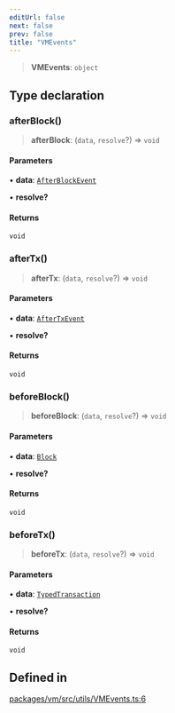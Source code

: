 ```yaml
---
editUrl: false
next: false
prev: false
title: "VMEvents"
---
```


> **VMEvents**: `object`

## Type declaration

### afterBlock()

> **afterBlock**: (`data`, `resolve`?) => `void`

#### Parameters

• **data**: [`AfterBlockEvent`](/reference/tevm/vm/interfaces/afterblockevent/)

• **resolve?**

#### Returns

`void`

### afterTx()

> **afterTx**: (`data`, `resolve`?) => `void`

#### Parameters

• **data**: [`AfterTxEvent`](/reference/tevm/vm/interfaces/aftertxevent/)

• **resolve?**

#### Returns

`void`

### beforeBlock()

> **beforeBlock**: (`data`, `resolve`?) => `void`

#### Parameters

• **data**: [`Block`](/reference/tevm/block/classes/block/)

• **resolve?**

#### Returns

`void`

### beforeTx()

> **beforeTx**: (`data`, `resolve`?) => `void`

#### Parameters

• **data**: [`TypedTransaction`](/reference/tevm/tx/type-aliases/typedtransaction/)

• **resolve?**

#### Returns

`void`

## Defined in

[packages/vm/src/utils/VMEvents.ts:6](https://github.com/qbzzt/tevm-monorepo/blob/main/packages/vm/src/utils/VMEvents.ts#L6)
